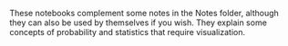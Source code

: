 These notebooks complement some notes in the Notes folder, although they can also be used by themselves if you wish. They explain some concepts of probability and statistics that require visualization.
